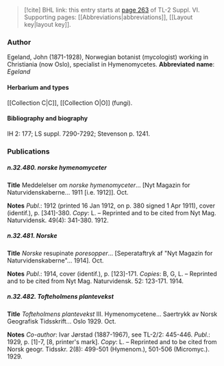 > [!cite] BHL link: this entry starts at [page 263](https://www.biodiversitylibrary.org/page/33260251) of TL-2 Suppl. VI.
> Supporting pages: [[Abbreviations|abbreviations]], [[Layout key|layout key]].

### Author

Egeland, John (1871-1928), Norwegian botanist (mycologist) working in Christiania (now Oslo), specialist in Hymenomycetes. 
**Abbreviated name**: *Egeland*

#### Herbarium and types

[[Collection C|C]], [[Collection O|O]] (fungi).

#### Bibliography and biography

IH 2: 177; LS suppl. 7290-7292; Stevenson p. 1241.

### Publications

##### n.32.480. norske hymenomyceter

**Title**
Meddelelser om *norske hymenomyceter*... \[Nyt Magazin for Naturvidenskaberne... 1911 \[i.e. 1912\]\]. Oct.

**Notes**
*Publ*.: 1912 (printed 16 Jan 1912, on p. 380 signed 1 Apr 1911), cover (identif.), p. \[341\]-380.
*Copy*: L. – Reprinted and to be cited from Nyt Mag. Naturvidensk. 49(4): 341-380. 1912.

##### n.32.481. Norske

**Title**
*Norske* resupinate *poresopper*... \[Seperataftryk af "Nyt Magazin for Naturvidenskaberne"... 1914\]. Oct.

**Notes**
*Publ*.: 1914, cover (identif.), p. \[123\]-171. *Copies*: B, G, L. – Reprinted and to be cited from Nyt Mag. Naturvidensk. 52: 123-171. 1914.

##### n.32.482. Tofteholmens plantevekst

**Title**
*Tofteholmens plantevekst* III. Hymenomycetene... Saertrykk av Norsk Geografisk Tidsskrift... Oslo 1929. Oct.

**Notes**
*Co-author*: Ivar Jørstad (1887-1967), see TL-2/2: 445-446.
*Publ*.: 1929, p. \[1\]-7, \[8, printer's mark\]. *Copy*: L. – Reprinted and to be cited from Norsk geogr. Tidsskr. 2(8): 499-501 (Hymenom.), 501-506 (Micromyc.). 1929.

